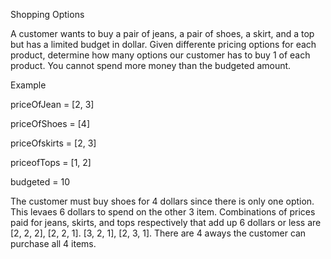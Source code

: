 Shopping Options

A customer wants to buy a pair of jeans, a pair of shoes, a skirt, and a top but has a limited budget in dollar.
Given differente pricing options for each product, determine how many options our customer has to buy 1 of each product. You cannot spend more money than the budgeted amount.

Example

priceOfJean = [2, 3]

priceOfShoes = [4]

priceOfskirts = [2, 3]

priceofTops = [1, 2]

budgeted = 10

The customer must buy shoes for 4 dollars since there is only one option.
This levaes 6 dollars to spend on the other 3 item.
Combinations of prices paid for jeans, skirts, and tops respectively that add up 6 dollars or less are [2, 2, 2], [2, 2, 1]. [3, 2, 1], [2, 3, 1].
There are 4 aways the customer can purchase all 4 items.

